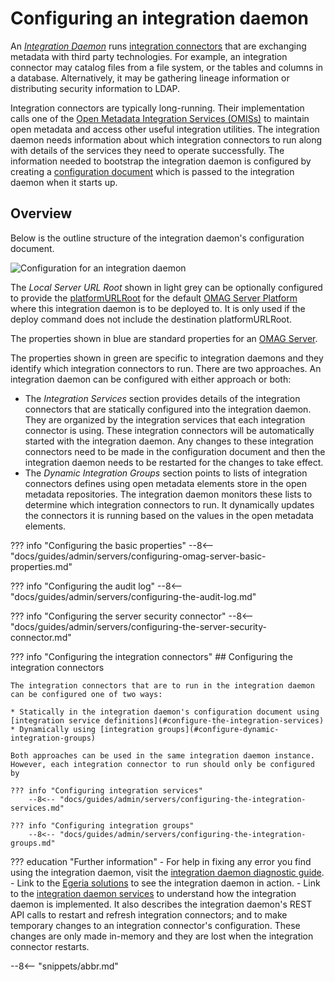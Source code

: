 <!-- SPDX-License-Identifier: CC-BY-4.0 -->
<!-- Copyright Contributors to the Egeria project. -->

# Configuring an integration daemon

An [*Integration Daemon*](/concepts/integration-daemon) runs [integration connectors](/concepts/integraton-connector) that are exchanging metadata with third party technologies.  For example, an integration connector may catalog files from a file system, or the tables and columns in a database.  Alternatively, it may be gathering lineage information or distributing security information to LDAP.

Integration connectors are typically long-running.  Their implementation calls one of the [Open Metadata Integration Services (OMISs)](/services/omis) to maintain open metadata and access other useful integration utilities.  The integration daemon needs information about which integration connectors to run along with details of the services they need to operate successfully.  The information needed to bootstrap the integration daemon is configured by creating a [configuration document](/concepts/configuration-document) which is passed to the integration daemon when it starts up.

## Overview

Below is the outline structure of the integration daemon's configuration document.

![Configuration for an integration daemon](integration-daemon-config.svg)

The *Local Server URL Root* shown in light grey can be optionally configured to provide the [platformURLRoot](/concepts/platform-url-root) for the default [OMAG Server Platform](/concepts/omag-server-platform) where this integration daemon is to be deployed to.  It is only used if the deploy command does not include the destination platformURLRoot.

The properties shown in blue are standard properties for an [OMAG Server](/concepts/omag-server).

The properties shown in green are specific to integration daemons and they identify which integration connectors to run.  There are two approaches.   An integration daemon can be configured with either approach or both: 

* The *Integration Services* section provides details of the integration connectors that are statically configured into the integration daemon.  They are organized by the integration services that each integration connector is using.  These integration connectors will be automatically started with the integration daemon.  Any changes to these integration connectors need to be made in the configuration document and then the integration daemon needs to be restarted for the changes to take effect.
* The *Dynamic Integration Groups* section points to lists of integration connectors defines using open metadata elements store in the open metadata repositories.  The integration daemon monitors these lists to determine which integration connectors to run.  It dynamically updates the connectors it is running based on the values in the open metadata elements.


??? info "Configuring the basic properties"
    --8<-- "docs/guides/admin/servers/configuring-omag-server-basic-properties.md"

??? info "Configuring the audit log"
    --8<-- "docs/guides/admin/servers/configuring-the-audit-log.md"

??? info "Configuring the server security connector"
    --8<-- "docs/guides/admin/servers/configuring-the-server-security-connector.md"

??? info "Configuring the integration connectors"
    ## Configuring the integration connectors

    The integration connectors that are to run in the integration daemon can be configured one of two ways:

    * Statically in the integration daemon's configuration document using [integration service definitions](#configure-the-integration-services)
    * Dynamically using [integration groups](#configure-dynamic-integration-groups)

    Both approaches can be used in the same integration daemon instance.  However, each integration connector to run should only be configured by

    ??? info "Configuring integration services"
        --8<-- "docs/guides/admin/servers/configuring-the-integration-services.md"
    
    ??? info "Configuring integration groups"
        --8<-- "docs/guides/admin/servers/configuring-the-integration-groups.md"

??? education "Further information"
    - For help in fixing any error you find using the integration daemon, visit the [integration daemon diagnostic guide](/guides/diagnostic/integration-daemon-diagnostic-guide).
    - Link to the [Egeria solutions](/patterns/metadata-integration) to see the integration daemon in action.
    - Link to the [integration daemon services](/services/integration-daemon-services) to understand how the integration daemon is implemented.  It also describes the integration daemon's REST API calls to restart and refresh integration connectors; and to make temporary changes to an integration connector's configuration.  These changes are only made in-memory and they are lost when the integration connector restarts. 


--8<-- "snippets/abbr.md"
